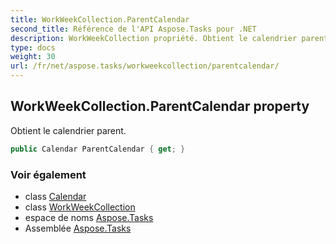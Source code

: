 ```yaml
---
title: WorkWeekCollection.ParentCalendar
second_title: Référence de l'API Aspose.Tasks pour .NET
description: WorkWeekCollection propriété. Obtient le calendrier parent.
type: docs
weight: 30
url: /fr/net/aspose.tasks/workweekcollection/parentcalendar/
---
```

## WorkWeekCollection.ParentCalendar property

Obtient le calendrier parent.

```csharp
public Calendar ParentCalendar { get; }
```

### Voir également

* class [Calendar](../../calendar/)
* class [WorkWeekCollection](../)
* espace de noms [Aspose.Tasks](../../workweekcollection/)
* Assemblée [Aspose.Tasks](../../../)


